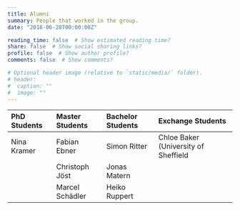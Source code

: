 ```yaml
---
title: Alumni
summary: People that worked in the group.
date: "2018-06-28T00:00:00Z"

reading_time: false  # Show estimated reading time?
share: false  # Show social sharing links?
profile: false  # Show author profile?
comments: false  # Show comments?

# Optional header image (relative to `static/media/` folder).
# header:
#  caption: ""
#  image: ""
---
```

|PhD Students|Master Students|Bachelor Students|Exchange Students|
|:-----------|:--------------|:----------------|:----------------|
|Nina Kramer |Fabian Ebner   |Simon Ritter     |Chloe Baker (University of Sheffield|
||Christoph Jöst|Jonas Matern||
||Marcel Schädler|Heiko Ruppert||

